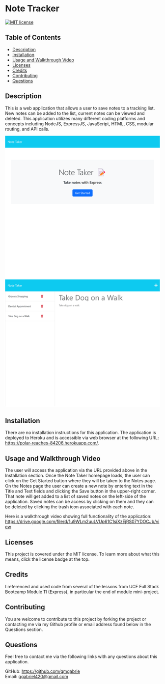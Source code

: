 # Note Tracker

  [![MIT license](https://img.shields.io/badge/License-MIT-blue.svg)](https://lbesson.mit-license.org/)

  ## Table of Contents
  * [Description](#description)
  * [Installation](#installation)
  * [Usage and Walkthrough Video](#usage-and-walkthrough-video)
  * [Licenses](#licenses)
  * [Credits](#credits)
  * [Contributing](#contributing)
  * [Questions](#questions)

  ## Description
  This is a web application that allows a user to save notes to a tracking list.  New notes can be added to the list, current notes can be viewed and deleted.  This application utilizes many different coding platforms and concepts including NodeJS, ExpressJS, JavaScript, HTML, CSS, modular routing, and API calls.  

  ![note tracker screenshot1](./public/assets/images/1.png) 
  ![note tracker screenshot2](./public/assets/images/2.png)

  ## Installation
  There are no installation instructions for this application. The application is deployed to Heroku and is accessible via web browser at the following URL:  https://polar-reaches-84206.herokuapp.com/.

  ## Usage and Walkthrough Video
  The user will access the application via the URL provided above in the Installation section.  Once the Note Taker homepage loads, the user can click on the Get Started button where they will be taken to the Notes page.  On the Notes page the user can create a new note by entering text in the Title and Text fields and clicking the Save button in the upper-right corner.  That note will get added to a list of saved notes on the left-side of the application.  Saved notes can be access by clicking on them and they can be deleted by clicking the trash icon associated with each note.

  Here is a walkthrough video showing full functionality of the application:
  https://drive.google.com/file/d/1u9WLm2uuLVUp61C1siXzEjRS07YDOCJb/view

  ## Licenses
  This project is covered under the MIT license. To learn more about what this means, click the license badge at the top.

  ## Credits
  I referenced and used code from several of the lessons from UCF Full Stack Bootcamp Module 11 (Express), in particular the end of module mini-project.  

  ## Contributing
  You are welcome to contribute to this project by forking the project or contacting me via my Github profile or email address found below in the Questions section.  


  ## Questions
  Feel free to contact me via the following links with any questions about this application.
  
  GitHub: https://github.com/gmgabrie  
  Email: ggabriel420@gmail.com

